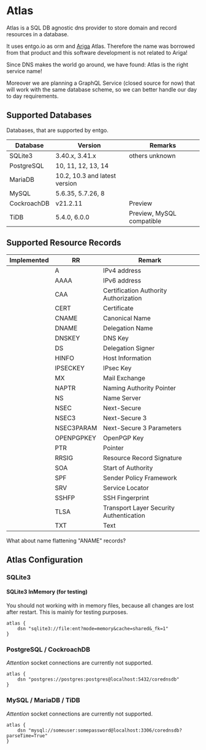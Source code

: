 # Atlas

Atlas is a SQL DB agnostic dns provider to store domain and record resources in a database.

It uses entgo.io as orm and [Ariga](https://ariga.io/) Atlas. Therefore the name was borrowed from that product and this software development is not related to Ariga!

Since DNS makes the world go around, we have found: Atlas is the right service name!

Moreover we are planning a GraphQL Service (closed source for now) that will work with the same database scheme, so we can better handle our day to day requirements.

## Supported Databases

Databases, that are supported by entgo.

| Database    | Version                       | Remarks                   |
| ----------- | ----------------------------- | ------------------------- |
| SQLite3     | 3.40.x, 3.41.x                | others unknown            |
| PostgreSQL  | 10, 11, 12, 13, 14            |                           |
| MariaDB     | 10.2, 10.3 and latest version |                           |
| MySQL       | 5.6.35, 5.7.26, 8             |                           |
| CockroachDB | v21.2.11                      | Preview                   |
| TiDB        | 5.4.0, 6.0.0                  | Preview, MySQL compatible |

## Supported Resource Records

| Implemented | RR         | Remark                                  |
| ----------- | ---------- | --------------------------------------- |
|             | A          | IPv4 address                            |
|             | AAAA       | IPv6 address                            |
|             | CAA        | Certification Authority Authorization   |
|             | CERT       | Certificate                             |
|             | CNAME      | Canonical Name                          |
|             | DNAME      | Delegation Name                         |
|             | DNSKEY     | DNS Key                                 |
|             | DS         | Delegation Signer                       |
|             | HINFO      | Host Information                        |
|             | IPSECKEY   | IPsec Key                               |
|             | MX         | Mail Exchange                           |
|             | NAPTR      | Naming Authority Pointer                |
|             | NS         | Name Server                             |
|             | NSEC       | Next-Secure                             |
|             | NSEC3      | Next-Secure 3                           |
|             | NSEC3PARAM | Next-Secure 3 Parameters                |
|             | OPENPGPKEY | OpenPGP Key                             |
|             | PTR        | Pointer                                 |
|             | RRSIG      | Resource Record Signature               |
|             | SOA        | Start of Authority                      |
|             | SPF        | Sender Policy Framework                 |
|             | SRV        | Service Locator                         |
|             | SSHFP      | SSH Fingerprint                         |
|             | TLSA       | Transport Layer Security Authentication |
|             | TXT        | Text                                    |

What about name flattening "ANAME" records?

## Atlas Configuration

### SQLite3

#### SQLite3 InMemory (for testing)

You should not working with in memory files, because all changes are lost after restart. This is mainly for testing purposes.

```config
atlas {
    dsn "sqlite3://file:ent?mode=memory&cache=shared&_fk=1"
}
```

### PostgreSQL / CockroachDB

*Attention* socket connections are currently not supported.

```config
atlas {
    dsn "postgres://postgres:postgres@localhost:5432/corednsdb"
}
```

### MySQL / MariaDB / TiDB

*Attention* socket connections are currently not supported.

```config
atlas {
    dsn "mysql://someuser:somepassword@localhost:3306/corednsdb?parseTime=True"
}
```

